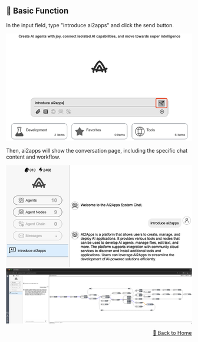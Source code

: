 ## 💬 Basic Function

In the input field, type "introduce ai2apps" and click the send button.

<p><img src="../assets/aa_simple_chat1.jpg" alt="simple_chat1" /></p>

Then, ai2apps will show the conversation page, including the specific chat content and workflow.

<p>
    <img src="../assets/aa_simple_chat2.jpg" alt="simple_chat2" />
    <img src="../assets/aa_simple_chat3.jpg" alt="simple_chat2" />
</p>

<p align="right" >
  <a href="../README.md">
    🔗 Back to Home
  </a>
</p>

